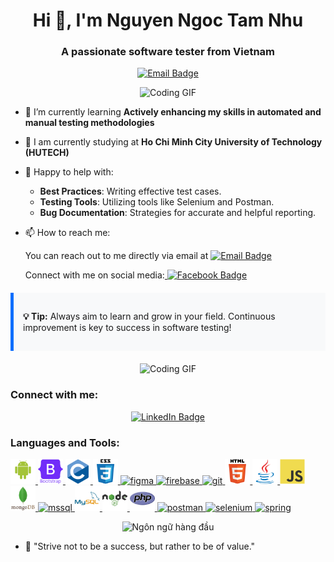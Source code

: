 <h1 align="center">Hi 👋, I'm Nguyen Ngoc Tam Nhu</h1>
<h3 align="center">A passionate software tester from Vietnam</h3>
<p align="center">
  <a href="mailto:nntamnhu01@gmail.com"><img src="https://img.shields.io/badge/Email-nntamnhu01%40gmail.com-blue.svg" alt="Email Badge"></a>
</p>

<p align="center">
  <img src="https://raw.githubusercontent.com/arsentieva/arsentieva/main/code.gif" alt="Coding GIF" width="500" />
</p>

- 🌱 I’m currently learning **Actively enhancing my skills in automated and manual testing methodologies**
  
- 🏫 I am currently studying at **Ho Chi Minh City University of Technology (HUTECH)**
  
- 💬 Happy to help with:
  - **Best Practices**: Writing effective test cases.
  - **Testing Tools**: Utilizing tools like Selenium and Postman.
  - **Bug Documentation**: Strategies for accurate and helpful reporting.

- 📫 How to reach me:
      <p>You can reach out to me directly via email at <a href="mailto:nntamnhu@gmail.com" target="_blank" rel="noreferrer">
      <img src="https://img.shields.io/badge/Email-blue.svg?style=flat&logo=mail" alt="Email Badge"></a></p>
      <p>Connect with me on social media:<a href="https://web.facebook.com/tamnhu1812" target="_blank" rel="noreferrer">
      <img src="https://img.shields.io/badge/Facebook-1877F2.svg?style=flat&logo=facebook&logoColor=white" alt="Facebook Badge"></a></p>



<div style="background-color: #f8f9fa; padding: 15px; border-left: 5px solid #0d6efd; margin: 20px 0;">
    <p><strong> 💡 Tip:</strong> Always aim to learn and grow in your field. Continuous improvement is key to success in software testing!</p>
</div>

<p align="center">
  <img src="https://media.giphy.com/media/L8K62iTDkzGX6/giphy.gif" alt="Coding GIF" width="500" />
</p>
  
<h3 align="left">Connect with me:</h3>
<p align="center">
  <a href="https://www.linkedin.com/in/nntamnhu01/" target="_blank" rel="noreferrer">
    <img src="https://img.shields.io/badge/LinkedIn-blue.svg?style=flat&logo=linkedin" alt="LinkedIn Badge">
  </a>
  <!-- Other social media links -->
</p>

<h3 align="left">Languages and Tools:</h3>
<p align="left"> <a href="https://developer.android.com" target="_blank" rel="noreferrer"> <img src="https://raw.githubusercontent.com/devicons/devicon/master/icons/android/android-original-wordmark.svg" alt="android" width="40" height="40"/> </a> <a href="https://getbootstrap.com" target="_blank" rel="noreferrer"> <img src="https://raw.githubusercontent.com/devicons/devicon/master/icons/bootstrap/bootstrap-plain-wordmark.svg" alt="bootstrap" width="40" height="40"/> </a> <a href="https://www.cprogramming.com/" target="_blank" rel="noreferrer"> <img src="https://raw.githubusercontent.com/devicons/devicon/master/icons/c/c-original.svg" alt="c" width="40" height="40"/> </a> <a href="https://www.w3schools.com/css/" target="_blank" rel="noreferrer"> <img src="https://raw.githubusercontent.com/devicons/devicon/master/icons/css3/css3-original-wordmark.svg" alt="css3" width="40" height="40"/> </a> <a href="https://www.figma.com/" target="_blank" rel="noreferrer"> <img src="https://www.vectorlogo.zone/logos/figma/figma-icon.svg" alt="figma" width="40" height="40"/> </a> <a href="https://firebase.google.com/" target="_blank" rel="noreferrer"> <img src="https://www.vectorlogo.zone/logos/firebase/firebase-icon.svg" alt="firebase" width="40" height="40"/> </a> <a href="https://git-scm.com/" target="_blank" rel="noreferrer"> <img src="https://www.vectorlogo.zone/logos/git-scm/git-scm-icon.svg" alt="git" width="40" height="40"/> </a> <a href="https://www.w3.org/html/" target="_blank" rel="noreferrer"> <img src="https://raw.githubusercontent.com/devicons/devicon/master/icons/html5/html5-original-wordmark.svg" alt="html5" width="40" height="40"/> </a> <a href="https://www.java.com" target="_blank" rel="noreferrer"> <img src="https://raw.githubusercontent.com/devicons/devicon/master/icons/java/java-original.svg" alt="java" width="40" height="40"/> </a> <a href="https://developer.mozilla.org/en-US/docs/Web/JavaScript" target="_blank" rel="noreferrer"> <img src="https://raw.githubusercontent.com/devicons/devicon/master/icons/javascript/javascript-original.svg" alt="javascript" width="40" height="40"/> </a> <a href="https://www.mongodb.com/" target="_blank" rel="noreferrer"> <img src="https://raw.githubusercontent.com/devicons/devicon/master/icons/mongodb/mongodb-original-wordmark.svg" alt="mongodb" width="40" height="40"/> </a> <a href="https://www.microsoft.com/en-us/sql-server" target="_blank" rel="noreferrer"> <img src="https://www.svgrepo.com/show/303229/microsoft-sql-server-logo.svg" alt="mssql" width="40" height="40"/> </a> <a href="https://www.mysql.com/" target="_blank" rel="noreferrer"> <img src="https://raw.githubusercontent.com/devicons/devicon/master/icons/mysql/mysql-original-wordmark.svg" alt="mysql" width="40" height="40"/> </a> <a href="https://nodejs.org" target="_blank" rel="noreferrer"> <img src="https://raw.githubusercontent.com/devicons/devicon/master/icons/nodejs/nodejs-original-wordmark.svg" alt="nodejs" width="40" height="40"/> </a> <a href="https://www.php.net" target="_blank" rel="noreferrer"> <img src="https://raw.githubusercontent.com/devicons/devicon/master/icons/php/php-original.svg" alt="php" width="40" height="40"/> </a> <a href="https://postman.com" target="_blank" rel="noreferrer"> <img src="https://www.vectorlogo.zone/logos/getpostman/getpostman-icon.svg" alt="postman" width="40" height="40"/> </a> <a href="https://www.selenium.dev" target="_blank" rel="noreferrer"> <img src="https://raw.githubusercontent.com/detain/svg-logos/780f25886640cef088af994181646db2f6b1a3f8/svg/selenium-logo.svg" alt="selenium" width="40" height="40"/> </a> <a href="https://spring.io/" target="_blank" rel="noreferrer"> <img src="https://www.vectorlogo.zone/logos/springio/springio-icon.svg" alt="spring" width="40" height="40"/> </a> </p>

<p align="center">
  <img src="https://github-readme-stats.vercel.app/api/top-langs/?username=nntamnhu&layout=compact" alt="Ngôn ngữ hàng đầu">
</p>

- 🚀 "Strive not to be a success, but rather to be of value."
